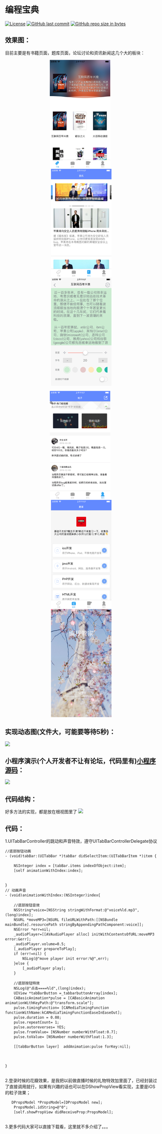 # 编程宝典

[![License](https://img.shields.io/badge/license-MIT-blue.svg)](LICENSE)
[![GitHub last commit](https://img.shields.io/github/last-commit/kevindcw/DProgram_ios.svg)](https://github.com/kevindcw/DProgram_ios/commits/master)
[![GitHub repo size in bytes](https://img.shields.io/github/repo-size/kevindcw/DProgram_ios.svg?colorB=fa5b19)](https://github.com/kevindcw/DProgram_ios)



## 效果图：
目前主要是有书籍页面，题库页面，论坛讨论和资讯新闻这几个大的板块：

<p align="center">
  <img width="200" src="Screenshots/1.png" hspace="30px" />
  <img width="200" src="Screenshots/2.png" hspace="30px" />
  <img width="200" src="Screenshots/3.png" hspace="30px" />
</p>

<p align="center">
  <img width="200" src="Screenshots/4.png" hspace="30px" />
  <img width="200" src="Screenshots/5.png" hspace="30px" />
  <img width="200" src="Screenshots/6.png" hspace="30px" />
</p>


## 实现动态图(文件大，可能要等待5秒)：
![](https://upload-images.jianshu.io/upload_images/3323633-2d3aac19ea207c00.gif)



## 小程序演示(个人开发者不让有论坛，代码里有)[小程序源码](https://github.com/kevindcw/DProgram_WeChat)：

![](https://upload-images.jianshu.io/upload_images/3323633-d30bfba6dd528312.jpeg)




## 代码结构：
好多方法的实现，都是放在根视图里了
![](https://upload-images.jianshu.io/upload_images/3323633-2deebfed676e7ea5.png)



## 代码：
1.UITabBarController的跳动和声音特效，遵守UITabBarControllerDelegate协议

```
//底部按钮动画
- (void)tabBar:(UITabBar *)tabBar didSelectItem:(UITabBarItem *)item {
    
    NSInteger index = [tabBar.items indexOfObject:item];
    [self animationWithIndex:index];
   
    
}
// 动画声音
- (void)animationWithIndex:(NSInteger)index{
    
    //底部按钮音效
    NSString*voice=[NSString stringWithFormat:@"voice%ld.mp3",(long)index];
    NSURL *moveMP3=[NSURL fileURLWithPath:[[NSBundle mainBundle].resourcePath stringByAppendingPathComponent:voice]];
    NSError *err=nil;
    _audioPlayer=[[AVAudioPlayer alloc] initWithContentsOfURL:moveMP3 error:&err];
    _audioPlayer.volume=0.5;
    [_audioPlayer prepareToPlay];
    if (err!=nil) {
        NSLog(@"move player init error:%@",err);
    }else {
        [_audioPlayer play];
    }
    
    //底部按钮特效
    NSLog(@"点击====%ld",(long)index);
    UIView *tabBarButton =_tabbarbuttonArray[index];
    CABasicAnimation*pulse = [CABasicAnimation animationWithKeyPath:@"transform.scale"];
    pulse.timingFunction= [CAMediaTimingFunction functionWithName:kCAMediaTimingFunctionEaseInEaseOut];
    pulse.duration = 0.08;
    pulse.repeatCount= 1;
    pulse.autoreverses= YES;
    pulse.fromValue= [NSNumber numberWithFloat:0.7];
    pulse.toValue= [NSNumber numberWithFloat:1.3];
    
    [[tabBarButton layer]  addAnimation:pulse forKey:nil];
    
  
    
}


```

2.登录时候的花瓣效果，是我把以前做直播时候的礼物特效加里面了，已经封装过了直接调用就行，如果有兴趣的话也可以在DShowPropView看实现，主要是iOS的粒子效果；

```
   DPropsModel *PropsModel=[DPropsModel new];
    PropsModel.idString=@"0";
    [self.showPropView didReceiveProp:PropsModel];


```

3.更多代码大家可以直接下载看，这里就不多介绍了。。。

